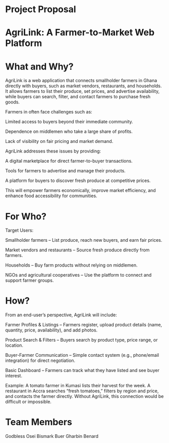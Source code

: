 # Project Proposal

# AgriLink: A Farmer-to-Market Web Platform

# What and Why?

AgriLink is a web application that connects smallholder farmers in Ghana directly with buyers, such as market vendors, restaurants, and households. It allows farmers to list their produce, set prices, and advertise availability, while buyers can search, filter, and contact farmers to purchase fresh goods.

Farmers in often face challenges such as:

Limited access to buyers beyond their immediate community.

Dependence on middlemen who take a large share of profits.

Lack of visibility on fair pricing and market demand.

AgriLink addresses these issues by providing:

A digital marketplace for direct farmer-to-buyer transactions.

Tools for farmers to advertise and manage their products.

A platform for buyers to discover fresh produce at competitive prices.

This will empower farmers economically, improve market efficiency, and enhance food accessibility for communities.

# For Who?

Target Users:

Smallholder farmers – List produce, reach new buyers, and earn fair prices.

Market vendors and restaurants – Source fresh produce directly from farmers.

Households – Buy farm products without relying on middlemen.

NGOs and agricultural cooperatives – Use the platform to connect and support farmer groups.

# How?

From an end-user’s perspective, AgriLink will include:

Farmer Profiles & Listings – Farmers register, upload product details (name, quantity, price, availability), and add photos.

Product Search & Filters – Buyers search by product type, price range, or location.

Buyer-Farmer Communication – Simple contact system (e.g., phone/email integration) for direct negotiation.

Basic Dashboard – Farmers can track what they have listed and see buyer interest.

Example: A tomato farmer in Kumasi lists their harvest for the week. A restaurant in Accra searches “fresh tomatoes,” filters by region and price, and contacts the farmer directly. Without AgriLink, this connection would be difficult or impossible.


# Team Members

Godbless Osei
Bismark Buer
Gharbin Benard
